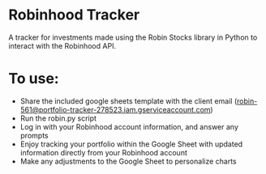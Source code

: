 # Robinhood Tracker
A tracker for investments made using the Robin Stocks library in Python to interact with the Robinhood API. 
# To use:
* Share the included google sheets template with the client email (robin-561@portfolio-tracker-278523.iam.gserviceaccount.com)
* Run the robin.py script
* Log in with your Robinhood account information, and answer any prompts
* Enjoy tracking your portfolio within the Google Sheet with updated information directly from your Robinhood account
* Make any adjustments to the Google Sheet to personalize charts
